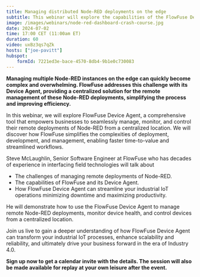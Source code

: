 ```yaml
---
title: Managing distributed Node-RED deployments on the edge
subtitle: This webinar will explore the capabilities of the FlowFuse Device Agent, a powerful tool for managing remote Node-RED deployments.
image: /images/webinars/node-red-dashboard-crash-course.jpg
date: 2024-07-02
time: 17:00 CET (11:00am ET) 
duration: 60
video: uxBz3qs7qZk
hosts: ["joe-pavitt"]
hubspot:
    formId: 7221ed3e-bace-4570-8db4-9b1e0c730083
---
```


**Managing multiple Node-RED instances on the edge can quickly become complex and overwhelming. FlowFuse addresses this challenge with its Device Agent, providing a centralized solution for the remote management of these Node-RED deployments, simplifying the process and improving efficiency.**

<!--more-->

In this webinar, we will explore FlowFuse Device Agent, a comprehensive tool that empowers businesses to seamlessly manage, monitor, and control their remote deployments of Node-RED from a centralized location. We will discover how FlowFuse simplifies the complexities of deployment, development, and management, enabling faster time-to-value and streamlined workflows.

Steve McLaughlin, Senior Software Engineer at FlowFuse who has decades of experience in interfacing field technologies will talk about 

- The challenges of managing remote deployments of Node-RED.
- The capabilities of FlowFuse and its Device Agent.
- How FlowFuse Device Agent can streamline your industrial IoT operations minimizing downtime and maximizing productivity.

He will demonstrate how to use the FlowFuse Device Agent to manage remote Node-RED deployments, monitor device health, and control devices from a centralized location. 

Join us live to gain a deeper understanding of how FlowFuse Device Agent can transform your industrial IoT processes, enhance scalability and reliability, and ultimately drive your business forward in the era of Industry 4.0.


**Sign up now to get a calendar invite with the details. The session will also be made available for replay at your own leisure after the event.**
